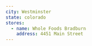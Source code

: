 ```yaml
---
city: Westminster
state: colorado
stores:
  - name: Whole Foods Bradburn
    address: 4451 Main Street
---
```


